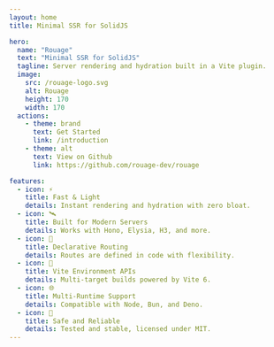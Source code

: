 ```yaml
---
layout: home
title: Minimal SSR for SolidJS

hero:
  name: "Rouage"
  text: "Minimal SSR for SolidJS"
  tagline: Server rendering and hydration built in a Vite plugin.
  image:
    src: /rouage-logo.svg
    alt: Rouage
    height: 170
    width: 170
  actions:
    - theme: brand
      text: Get Started
      link: /introduction
    - theme: alt
      text: View on Github
      link: https://github.com/rouage-dev/rouage

features:
  - icon: ⚡️
    title: Fast & Light
    details: Instant rendering and hydration with zero bloat.
  - icon: 🛰️
    title: Built for Modern Servers
    details: Works with Hono, Elysia, H3, and more.
  - icon: 🧭
    title: Declarative Routing
    details: Routes are defined in code with flexibility.
  - icon: 🧪
    title: Vite Environment APIs
    details: Multi-target builds powered by Vite 6.
  - icon: 🌐
    title: Multi-Runtime Support
    details: Compatible with Node, Bun, and Deno.
  - icon: 🧱
    title: Safe and Reliable
    details: Tested and stable, licensed under MIT.
---
```

